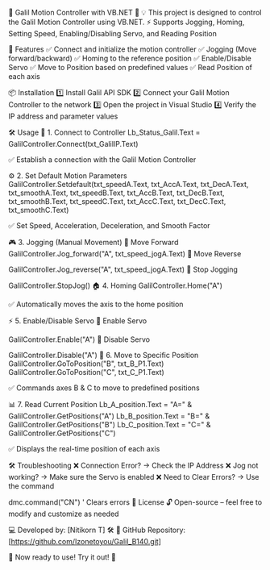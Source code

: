 🎯 Galil Motion Controller with VB.NET 🚀
💡 This project is designed to control the Galil Motion Controller using VB.NET.
⚡ Supports Jogging, Homing, Setting Speed, Enabling/Disabling Servo, and Reading Position


🎨 Features
✅ Connect and initialize the motion controller
✅ Jogging (Move forward/backward)
✅ Homing to the reference position
✅ Enable/Disable Servo
✅ Move to Position based on predefined values
✅ Read Position of each axis


📦 Installation
1️⃣ Install Galil API SDK
2️⃣ Connect your Galil Motion Controller to the network
3️⃣ Open the project in Visual Studio
4️⃣ Verify the IP address and parameter values


🛠 Usage
🔗 1. Connect to Controller
Lb_Status_Galil.Text = GalilController.Connect(txt_GalilIP.Text)

✅ Establish a connection with the Galil Motion Controller

⚙️ 2. Set Default Motion Parameters
GalilController.Setdefault(txt_speedA.Text, txt_AccA.Text, txt_DecA.Text, txt_smoothA.Text,
                           txt_speedB.Text, txt_AccB.Text, txt_DecB.Text, txt_smoothB.Text,
                           txt_speedC.Text, txt_AccC.Text, txt_DecC.Text, txt_smoothC.Text)
													 
✅ Set Speed, Acceleration, Deceleration, and Smooth Factor

🎮 3. Jogging (Manual Movement)
🔼 Move Forward
GalilController.Jog_forward("A", txt_speed_jogA.Text)
🔽 Move Reverse

GalilController.Jog_reverse("A", txt_speed_jogA.Text)
🛑 Stop Jogging

GalilController.StopJog()
🏠 4. Homing
GalilController.Home("A")

✅ Automatically moves the axis to the home position

⚡ 5. Enable/Disable Servo
🔹 Enable Servo

GalilController.Enable("A")
🔸 Disable Servo

GalilController.Disable("A")
📍 6. Move to Specific Position
GalilController.GoToPosition("B", txt_B_P1.Text)
GalilController.GoToPosition("C", txt_C_P1.Text)

✅ Commands axes B & C to move to predefined positions

📊 7. Read Current Position
Lb_A_position.Text = "A=" & GalilController.GetPositions("A")
Lb_B_position.Text = "B=" & GalilController.GetPositions("B")
Lb_C_position.Text = "C=" & GalilController.GetPositions("C")

✅ Displays the real-time position of each axis

🛠 Troubleshooting
❌ Connection Error? → Check the IP Address
❌ Jog not working? → Make sure the Servo is enabled
❌ Need to Clear Errors? → Use the command

dmc.command("CN") ' Clears errors
📜 License
🔓 Open-source – feel free to modify and customize as needed

💻 Developed by: [Nitikorn T] 🛠
🔗 GitHub Repository: [https://github.com/Izonetoyou/Galil_B140.git]

🚀 Now ready to use! Try it out! 🎯
